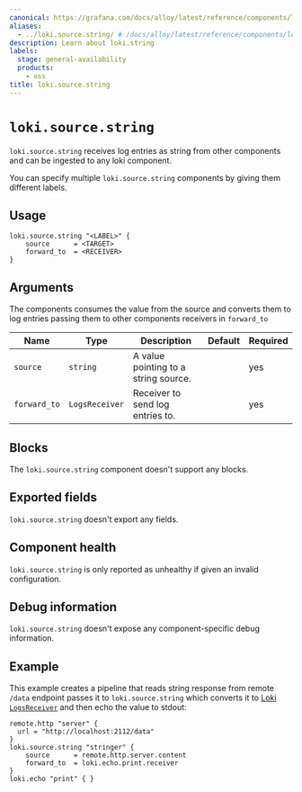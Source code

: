 ```yaml
---
canonical: https://grafana.com/docs/alloy/latest/reference/components/loki/loki.source.string/
aliases:
  - ../loki.source.string/ # /docs/alloy/latest/reference/components/loki.source.string/
description: Learn about loki.string
labels:
  stage: general-availability
  products:
    - oss
title: loki.source.string
---
```


# `loki.source.string`

`loki.source.string` receives log entries as string from other components and can be ingested to any loki component.

You can specify multiple `loki.source.string` components by giving them different labels.

## Usage

```alloy
loki.source.string "<LABEL>" {
    source      = <TARGET>
    forward_to  = <RECEIVER>
}
```

## Arguments

The components consumes the value from the source and converts them to log entries passing them to other components receivers in `forward_to` 

| Name                    | Type                 | Description                                                | Default | Required |
| ----------------------- | -------------------- | ---------------------------------------------------------- | ------- | -------- |
| `source`                | `string`             | A value pointing to a string source.                       |         | yes      |
| `forward_to`            | `LogsReceiver`       | Receiver to send log entries to.                           |         | yes      |

## Blocks

The `loki.source.string` component doesn't support any blocks.

## Exported fields

`loki.source.string` doesn't export any fields.

## Component health

`loki.source.string` is only reported as unhealthy if given an invalid configuration.

## Debug information

`loki.source.string` doesn't expose any component-specific debug information.

## Example

This example creates a pipeline that reads string response from remote `/data` endpoint passes it to `loki.source.string` which converts it to [Loki `LogsReceiver`](../../../compatibility/#loki-logsreceiver-exporters) and then echo the value to stdout:

```alloy
remote.http "server" {
  url = "http://localhost:2112/data"
}
loki.source.string "stringer" {
    source      = remote.http.server.content
    forward_to  = loki.echo.print.receiver
}
loki.echo "print" { }
```